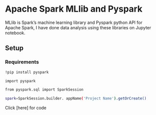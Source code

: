 # Apache Spark MLlib and Pyspark
MLlib is Spark’s machine learning library and Pyspark python API for Apache Spark, I have done data analysis using these libraries on Jupyter notebook. 

## Setup
### Requirements

```bash
!pip install pyspark
```

```bash
import pyspark
```

```bash
from pyspark.sql import SparkSession
```

```bash
spark=SparkSession.builder. appName('Project Name').getOrCreate()
```

Click [here] for code
